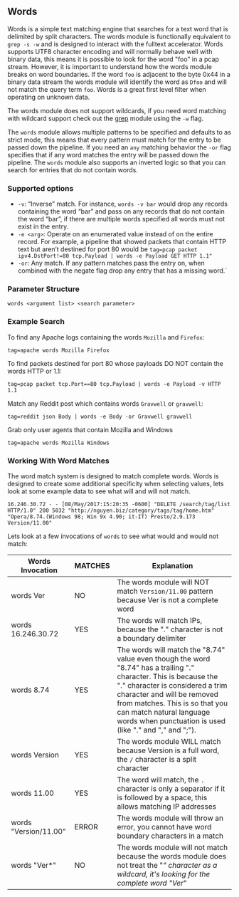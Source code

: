 ## Words

Words is a simple text matching engine that searches for a text word that is delimited by split characters.  The words module is functionally equivalent to `grep -s -w` and is designed to interact with the fulltext accelerator.  Words supports UTF8 character encoding and will normally behave well with binary data, this means it is possible to look for the word "foo" in a pcap stream.  However, it is important to understand how the words module breaks on word boundaries.  If the word `foo` is adjacent to the byte 0x44 in a binary data stream the words module will identify the word as `Dfoo` and will not match the query term `foo`.  Words is a great first level filter when operating on unknown data.

The words module does not support wildcards, if you need word matching with wildcard support check out the [grep](../grep/grep.md) module using the `-w` flag.

The `words` module allows multiple patterns to be specified and defaults to as strict mode, this means that every pattern must match for the entry to be passed down the pipeline.  If you need an `any` matching behavior the `-or` flag specifies that if any word matches the entry will be passed down the pipeline.  The `words` module also supports an inverted logic so that you can search for entries that do not contain words.

### Supported options

* `-v`: “Inverse” match. For instance, `words -v bar` would drop any records containing the word “bar” and pass on any records that do not contain the word “bar”, if there are multiple words specified all words must not exist in the entry.
* `-e <arg>`: Operate on an enumerated value instead of on the entire record. For example, a pipeline that showed packets that contain HTTP text but aren’t destined for port 80 would be `tag=pcap packet ipv4.DstPort!=80 tcp.Payload | words -e Payload GET HTTP 1.1"`
* `-or`: Any match.  If any pattern matches pass the entry on, when combined with the negate flag drop any entry that has a missing word.`

### Parameter Structure
```
words <argument list> <search parameter>
```

### Example Search

To find any Apache logs containing the words `Mozilla` and `Firefox`:

```
tag=apache words Mozilla Firefox
```

To find packets destined for port 80 whose payloads DO NOT contain the words HTTP or 1.1:

```
tag=pcap packet tcp.Port==80 tcp.Payload | words -e Payload -v HTTP 1.1
```

Match any Reddit post which contains words `Gravwell` or `gravwell`:

```
tag=reddit json Body | words -e Body -or Gravwell gravwell
```

Grab only user agents that contain Mozilla and Windows

```
tag=apache words Mozilla Windows
```

### Working With Word Matches

The word match system is designed to match complete words.  Words is designed to create some additional specificity when selecting values, lets look at some example data to see what will and will not match.

```
16.246.30.72 - - [08/May/2017:15:20:35 -0600] "DELETE /search/tag/list HTTP/1.0" 200 5032 "http://nguyen.biz/category/tags/tag/home.htm" "Opera/8.74.(Windows 98; Win 9x 4.90; it-IT) Presto/2.9.173 Version/11.00"
```

Lets look at a few invocations of `words` to see what would and would not match:

| Words Invocation | MATCHES | Explanation |
|-----------------|---------|-------------|
| words Ver       |   NO    | The words module will NOT match `Version/11.00` pattern because Ver is not a complete word |
| words 16.246.30.72   |   YES    | The words will match IPs, because the "." character is not a boundary delimiter |
| words 8.74   |   YES    | The words will match the "8.74" value even though the word "8.74" has a trailing "." character.  This is because the "." character is considered a trim character and will be removed from matches.  This is so that you can match natural language words when punctuation is used (like "." and "," and ";"). |
| words Version   |   YES   | The words module WILL match because Version is a full word, the `/` character is a split character |
| words 11.00     |   YES     | The word will match, the `.` character is only a separator if it is followed by a space, this allows matching IP addresses |
| words "Version/11.00"   |  ERROR  | The words module will throw an error, you cannot have word boundary characters in a match |
| words "Ver*"   |  NO  | The words module will not match because the words module does not treat the "*" character as a wildcard, it's looking for the complete word "Ver*" |
